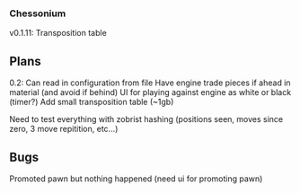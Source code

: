 
### Chessonium

v0.1.11: Transposition table

## Plans

0.2:
Can read in configuration from file
Have engine trade pieces if ahead in material (and avoid if behind)
UI for playing against engine as white or black (timer?)
Add small transposition table (~1gb)

Need to test everything with zobrist hashing (positions seen, moves since zero, 3 move repitition, etc...)

## Bugs

Promoted pawn but nothing happened (need ui for promoting pawn)
